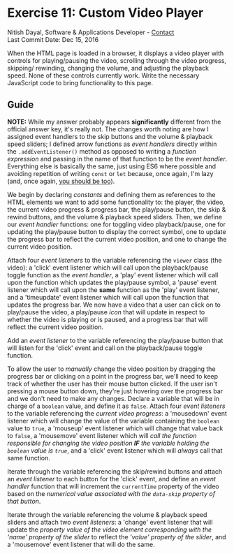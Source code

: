 # Exercise 11: Custom Video Player
Nitish Dayal, Software & Applications Developer - [Contact](http://nitishdayal.me)  
Last Commit Date: Dec 15, 2016

When the HTML page is loaded in a browser, it displays a video player with controls
  for playing/pausing the video, scrolling through the video progress, skipping/
  rewinding, changing the volume, and adjusting the playback speed. None of these controls
  currently work. Write the necessary JavaScript code to bring functionality to this page.

## Guide

**NOTE:** While my answer probably appears **significantly** different from the official answer key, it's
  really not. The changes worth noting are how I assigned event handlers to the skip buttons and
  the volume & playback speed sliders; I defined arrow functions as _event handlers_ directly within
  the `.addEventListener()` method as opposed to writing a _function expression_ and passing in the name
  of that function to be the _event handler_. Everything else is basically the same, just using ES6
  where possible and avoiding repetition of writing `const` or `let` because, once again, I'm lazy
  (and, once again, [you should be too](http://threevirtues.com/)).

We begin by declaring _constants_ and defining them as references to the HTML elements we want to
  add some functionality to: the player, the video, the current video progress & progress bar, the
  play/pause button, the skip & rewind buttons, and the volume & playback speed sliders. Then, we define
  our _event handler_ functions: one for toggling video playback/pause, one for updating the play/pause
  button to display the correct symbol, one to update the progress bar to reflect the current video
  position, and one to change the current video position.

Attach four _event listeners_ to the variable referencing the `viewer` class (the video): a 'click'
  event listener which will call upon the playback/pause toggle function as the _event handler_, a
  'play' event listener which will call upon the function which updates the play/pause symbol, a
  'pause' event listener which will call upon the **same** function as the 'play' event listener,
  and a 'timeupdate' event listener which will call upon the function that updates the progress bar.
  We now have a video that a user can click on to play/pause the video, a play/pause _icon_ that will
  update in respect to whether the video is playing or is paused, and a progress bar that will reflect
  the current video position.

Add an _event listener_ to the variable referencing the play/pause button that will listen for the
  'click' event and call on the playback/pause toggle function.

To allow the user to _manually_ change the video position by dragging the progress bar or clicking on a point
  in the progress bar, we'll need to keep track of whether the user has their mouse button clicked. If the user
  isn't pressing a mouse button down, they're just hovering over the progress bar and we don't need to make 
  any changes. Declare a variable that will be in charge of a `boolean` value, and define it as `false`. 
  Attach four _event listeners_ to the variable referencing the _current video progress_: a 'mousedown' event 
  listener which will change the value of the variable containing the `boolean` value to `true`, a 'mouseup' 
  event listener which will change that value back to `false`, a 'mousemove' event listener which will _call
  the function responsible for changing the video position __IF__ the variable holding the `boolean` value
  is `true`_, and a 'click' event listener which will _always_ call that same function.

Iterate through the variable referencing the skip/rewind buttons and attach an _event listener_ to each
  button for the 'click' event, and define an _event handler_ function that will increment the `currentTime`
  property of the video based on the _numerical value associated with the `data-skip` property of that button_.

Iterate through the variable referencing the volume & playback speed sliders and attach two _event listeners_: 
  a 'change' event listener that will update the _property value of the video element corresponding with the
  'name' property of the slider_ to reflect the _'value' property of the slider_, and a 'mousemove' event listener
  that will do the same.
